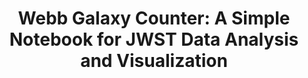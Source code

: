 ---
title: "Webb Galaxy Counter: A Simple Notebook for JWST Data Analysis and Visualization"
collection: portfolio
---